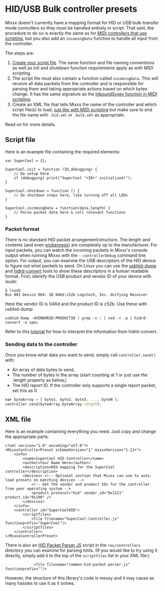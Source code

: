 # HID/USB Bulk controller presets

Mixxx doesn't currently have a mapping format for HID or USB
bulk-transfer mode controllers so they must be handled entirely in
script. That said, the procedure to do so is exactly the same as for
[MIDI controllers that use scripting](midi_scripting), but you also add
an `incomingData` function to handle all input from the controller.

The steps are:

1.  [Create your script
    file](midi_scripting#setting_up_a_javascript_mapping_file). The same
    function and file naming conventions as well as init and shutdown
    function requirements apply as with MIDI scripting.
2.  The script file must also contain a function called `incomingData`.
    This will receive all data packets from the controller and is
    responsible for parsing them and taking appropriate actions based on
    which bytes change. It has the same signature as the [inboundSysex
    function in MIDI
    scripting](midi_scripting#system-exclusive_sysex_message_handing_functions).
3.  Create an XML file that tells Mixxx the name of the controller and
    which script file(s) to load, [just like with MIDI
    scripting](midi_scripting#linking_a_javascript_mapping_file_to_an_xml_mapping_file)
    but make sure to end the file name with `.hid.xml` or `.bulk.xml` as
    appropriate.

Read on for more details.

## Script file

Here is an example file containing the required elements:

    var SuperCool = {};
    
    SuperCool.init = function (ID,debugging) {
        // Do setup here
        if (debugging) print("SuperCool "+ID+" initialized!");
    }
    
    SuperCool.shutdown = function () {
        // Do shutdown steps here, like turning off all LEDs
    }
    
    SuperCool.incomingData = function(data,length) {
        // Parse packet data here & call relevant functions
    }

### Packet format

There is no standard HID packet arrangement/structure. The length and
contents (and even
[endianness](https://en.wikipedia.org/wiki/Endianness)) are completely
up to the manufacturer. For input packets, you can watch the incoming
packets in Mixxx's console output when running Mixxx with the
`--controllerDebug` command line option. For output, you can examine the
USB descriptors of the HID device to figure out what packets to send. On
Linux you can use the
[usbhid-dump](https://github.com/DIGImend/usbhid-dump) and
[hidrd-convert](https://github.com/DIGImend/hidrd) tools to show these
descriptors in a human readable format. First, identify the USB product
and vendor ID of your device with lsusb:

    $ lsusb
    Bus 001 Device 004: ID 046d:c52b Logitech, Inc. Unifying Receiver

Here the vendor ID is 046d and the product ID is c52b. Use these with
usbhid-dump:

    usbhid-dump -dVENDORID:PRODUCTID | grep -v : | xxd -r -p | hidrd-convert -o spec

Refer to this
[tutorial](http://eleccelerator.com/tutorial-about-usb-hid-report-descriptors/)
for how to interpret the information from hidrd-convert.

### Sending data to the controller

Once you know what data you want to send, simply call
`controller.send()` with:

  - An array of data bytes to send,
  - The number of bytes in the array (start counting at 1 or just use
    the .length property as below,)
  - The HID report ID. If the controller only supports a single report
    packet, set this as 0.

<!-- end list -->

``` javascript
var byteArray = [ byte1, byte2, byte3, ..., byteN ];
controller.send(byteArray,byteArray.length);
```

## XML file

Here is an example containing everything you need. Just copy and change
the appropriate parts:

    <?xml version="1.0" encoding="utf-8"?>
    <MixxxControllerPreset schemaVersion="1" mixxxVersion="1.11+">
        <info>
            <name>SuperCool HID Controller</name>
            <author>Your Name Here</author>
            <description>HID mapping for the SuperCool controller</description>
            <devices> <!-- Optional section that Mixxx can use to auto-load presets on matching devices -->
                <!-- Get the vendor and product IDs for the controller from your operating system -->
                <product protocol="hid" vendor_id="0x1111" product_id="0x100" />
            </devices>
        </info>
        <controller id="SuperCoolHID">
            <scriptfiles>
                <file filename="SuperCool-Controller.js" functionprefix="SuperCool"/>
            </scriptfiles>
        </controller>
    </MixxxControllerPreset>

There is also an [HID Packet Parser JS](HID%20Packet%20Parser%20JS)
script in the `res/controllers` directory you can examine for parsing
hints. (If you would like to try using it directly, simply add it to the
top of the `scriptfiles` list in your XML file:)

``` 
             <file filename="common-hid-packet-parser.js" functionprefix=""/>
```

However, the structure of this library's code is messy and it may cause
as many hassles to use it as it solves.
